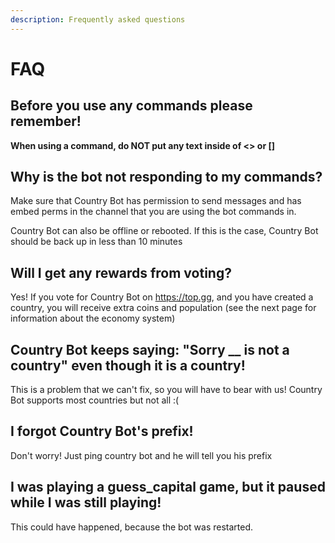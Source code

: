 ```yaml
---
description: Frequently asked questions
---
```


# FAQ

## Before you use any commands please remember!

**When using a command, do NOT put any text inside of &lt;&gt; or \[\]**

## Why is the bot not responding to my commands?

Make sure that Country Bot has permission to send messages and has embed perms in the channel that you are using the bot commands in.  
  
Country Bot can also be offline or rebooted. If this is the case, Country Bot should be back up in less than 10 minutes

## Will I get any rewards from voting?

Yes! If you vote for Country Bot on https://top.gg, and you have created a country, you will receive extra coins and population \(see the next page for information about the economy system\)

## Country Bot keeps saying: "Sorry \_\_ is not a country" even though it is a country!

This is a problem that we can't fix, so you will have to bear with us! Country Bot supports most countries but not all :\(

## I forgot Country Bot's prefix!

Don't worry! Just ping country bot and he will tell you his prefix

## I was playing a guess\_capital game, but it paused while I was still playing!

This could have happened, because the bot was restarted.

